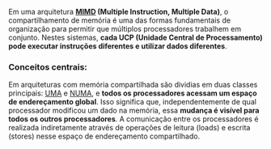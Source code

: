 
Em uma arquitetura **[MIMD](obsidian://open?vault=Obsidian&file=anotacoes_ti%2FPrograma%C3%A7%C3%A3o%2FMiscel%C3%A2nea%2FConceitos%2FClassifica%C3%A7%C3%A3o%20de%20Flynn#^As-classificações-se-dividem-nas-quatro-categorias-abaixo) (Multiple Instruction, Multiple Data)**, o compartilhamento de memória é uma das formas fundamentais de organização para permitir que múltiplos processadores trabalhem em conjunto. Nestes sistemas, **cada UCP (Unidade Central de Processamento) pode executar instruções diferentes e utilizar dados diferentes**.

### Conceitos centrais:

Em arquiteturas com memória compartilhada são dividias em duas classes principais: [UMA](obsidian://open?vault=Obsidian&file=anotacoes_ti%2FPrograma%C3%A7%C3%A3o%2FComputa%C3%A7%C3%A3o%20de%20Nuvem%20e%20Alto%20Desempenho%2FGloss%C3%A1rio%2FUMA) e [NUMA](obsidian://open?vault=Obsidian&file=anotacoes_ti%2FPrograma%C3%A7%C3%A3o%2FComputa%C3%A7%C3%A3o%20de%20Nuvem%20e%20Alto%20Desempenho%2FGloss%C3%A1rio%2FNUMA), e **todos os processadores acessam um espaço de endereçamento global**. Isso significa que, independentemente de qual processador modificou um dado na memória, essa **mudança é visível para todos os outros processadores**. A comunicação entre os processadores é realizada indiretamente através de operações de leitura (loads) e escrita (stores) nesse espaço de endereçamento compartilhado.
